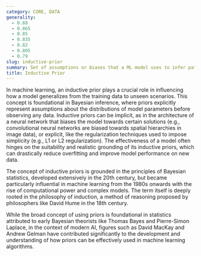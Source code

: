 ```yaml
---
category: CORE, DATA
generality:
  - 0.88
  - 0.865
  - 0.85
  - 0.835
  - 0.82
  - 0.805
  - 0.79
slug: inductive-prior
summary: Set of assumptions or biases that a ML model uses to infer patterns from data and make predictions, effectively guiding the learning process based on prior knowledge or expected behavior.
title: Inductive Prior
---
```


In machine learning, an inductive prior plays a crucial role in influencing how a model generalizes from the training data to unseen scenarios. This concept is foundational in Bayesian inference, where priors explicitly represent assumptions about the distributions of model parameters before observing any data. Inductive priors can be implicit, as in the architecture of a neural network that biases the model towards certain solutions (e.g., convolutional neural networks are biased towards spatial hierarchies in image data), or explicit, like the regularization techniques used to impose simplicity (e.g., L1 or L2 regularization). The effectiveness of a model often hinges on the suitability and realistic grounding of its inductive priors, which can drastically reduce overfitting and improve model performance on new data.

The concept of inductive priors is grounded in the principles of Bayesian statistics, developed extensively in the 20th century, but became particularly influential in machine learning from the 1980s onwards with the rise of computational power and complex models. The term itself is deeply rooted in the philosophy of induction, a method of reasoning proposed by philosophers like David Hume in the 18th century.

While the broad concept of using priors is foundational in statistics attributed to early Bayesian theorists like Thomas Bayes and Pierre-Simon Laplace, in the context of modern AI, figures such as David MacKay and Andrew Gelman have contributed significantly to the development and understanding of how priors can be effectively used in machine learning algorithms.
